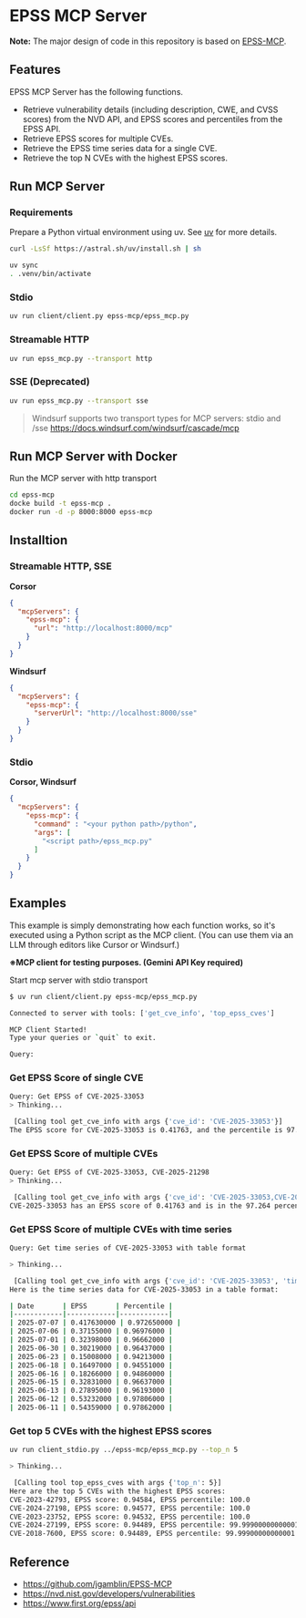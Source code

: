 # EPSS MCP Server


**Note:** The major design of code in this repository is based on [EPSS-MCP](https://github.com/jgamblin/EPSS-MCP).


## Features

EPSS MCP Server has the following functions.

- Retrieve vulnerability details (including description, CWE, and CVSS scores) from the NVD API, and EPSS scores and percentiles from the EPSS API.
- Retrieve EPSS scores for multiple CVEs.
- Retrieve the EPSS time series data for a single CVE.
- Retrieve the top N CVEs with the highest EPSS scores.


## Run MCP Server

### Requirements

Prepare a Python virtual environment using uv. See [uv](https://docs.astral.sh/uv/getting-started/installation/#installation-methods) for more details. 
```sh
curl -LsSf https://astral.sh/uv/install.sh | sh
``` 



```sh
uv sync
. .venv/bin/activate
```


### Stdio
```sh
uv run client/client.py epss-mcp/epss_mcp.py
```

### Streamable HTTP
```sh
uv run epss_mcp.py --transport http
```

### SSE (Deprecated)
```sh
uv run epss_mcp.py --transport sse
```

>Windsurf supports two transport types for MCP servers: stdio and /sse
https://docs.windsurf.com/windsurf/cascade/mcp

## Run MCP Server with Docker

Run the MCP server with http transport

```sh
cd epss-mcp
docke build -t epss-mcp .
docker run -d -p 8000:8000 epss-mcp
```

## Installtion

### Streamable HTTP, SSE

__Corsor__

```json
{
  "mcpServers": {
    "epss-mcp": {
      "url": "http://localhost:8000/mcp"
    }
  }
}
```

__Windsurf__

```json
{
  "mcpServers": {
    "epss-mcp": {
      "serverUrl": "http://localhost:8000/sse"
    }
  }
}
```

### Stdio

__Corsor, Windsurf__
```json
{
  "mcpServers": {
    "epss-mcp": {
      "command" : "<your python path>/python",
      "args": [
        "<script path>/epss_mcp.py"
      ]
    }
  }
}
```



## Examples

This example is simply demonstrating how each function works, so it's executed using a Python script as the MCP client.
(You can use them via an LLM through editors like Cursor or Windsurf.)

**※MCP client for testing purposes. (Gemini API Key required)**

Start mcp server with stdio transport

```sh
$ uv run client/client.py epss-mcp/epss_mcp.py

Connected to server with tools: ['get_cve_info', 'top_epss_cves']

MCP Client Started!
Type your queries or `quit` to exit.

Query: 
```

### Get EPSS Score of single CVE
```sh
Query: Get EPSS of CVE-2025-33053
> Thinking...

 [Calling tool get_cve_info with args {'cve_id': 'CVE-2025-33053'}]
The EPSS score for CVE-2025-33053 is 0.41763, and the percentile is 97.264.
```

### Get EPSS Score of multiple CVEs

```sh
Query: Get EPSS of CVE-2025-33053, CVE-2025-21298
> Thinking...

 [Calling tool get_cve_info with args {'cve_id': 'CVE-2025-33053,CVE-2025-21298'}]
CVE-2025-33053 has an EPSS score of 0.41763 and is in the 97.264 percentile. CVE-2025-21298 has an EPSS score of 0.70558 and is in the 98.593 percentile.
```

### Get EPSS Score of multiple CVEs with time series

```sh
Query: Get time series of CVE-2025-33053 with table format

> Thinking...

 [Calling tool get_cve_info with args {'cve_id': 'CVE-2025-33053', 'time_series': True}]
Here is the time series data for CVE-2025-33053 in a table format:

| Date       | EPSS       | Percentile |
|------------|------------|------------|
| 2025-07-07 | 0.417630000 | 0.972650000 |
| 2025-07-06 | 0.37155000 | 0.96976000 |
| 2025-07-01 | 0.32398000 | 0.96662000 |
| 2025-06-30 | 0.30219000 | 0.96437000 |
| 2025-06-23 | 0.15008000 | 0.94213000 |
| 2025-06-18 | 0.16497000 | 0.94551000 |
| 2025-06-16 | 0.18266000 | 0.94860000 |
| 2025-06-15 | 0.32831000 | 0.96637000 |
| 2025-06-13 | 0.27895000 | 0.96193000 |
| 2025-06-12 | 0.53232000 | 0.97806000 |
| 2025-06-11 | 0.54359000 | 0.97862000 |
```

### Get top 5 CVEs with the highest EPSS scores

```sh
uv run client_stdio.py ../epss-mcp/epss_mcp.py --top_n 5

> Thinking...

 [Calling tool top_epss_cves with args {'top_n': 5}]
Here are the top 5 CVEs with the highest EPSS scores:
CVE-2023-42793, EPSS score: 0.94584, EPSS percentile: 100.0
CVE-2024-27198, EPSS score: 0.94577, EPSS percentile: 100.0
CVE-2023-23752, EPSS score: 0.94532, EPSS percentile: 100.0
CVE-2024-27199, EPSS score: 0.94489, EPSS percentile: 99.99900000000001
CVE-2018-7600, EPSS score: 0.94489, EPSS percentile: 99.99900000000001
```


## Reference

- https://github.com/jgamblin/EPSS-MCP
- https://nvd.nist.gov/developers/vulnerabilities
- https://www.first.org/epss/api



